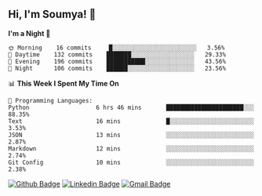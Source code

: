 ## Hi, I'm Soumya! 👋

<!--START_SECTION:waka-->
**I'm a Night 🦉** 

```text
🌞 Morning    16 commits     █░░░░░░░░░░░░░░░░░░░░░░░░   3.56% 
🌆 Daytime    132 commits    ███████░░░░░░░░░░░░░░░░░░   29.33% 
🌃 Evening    196 commits    ███████████░░░░░░░░░░░░░░   43.56% 
🌙 Night      106 commits    ██████░░░░░░░░░░░░░░░░░░░   23.56%

```


📊 **This Week I Spent My Time On** 

```text
💬 Programming Languages: 
Python                   6 hrs 46 mins       ██████████████████████░░░   88.35% 
Text                     16 mins             █░░░░░░░░░░░░░░░░░░░░░░░░   3.53% 
JSON                     13 mins             ░░░░░░░░░░░░░░░░░░░░░░░░░   2.87% 
Markdown                 12 mins             ░░░░░░░░░░░░░░░░░░░░░░░░░   2.74% 
Git Config               10 mins             ░░░░░░░░░░░░░░░░░░░░░░░░░   2.38%

```


<!--END_SECTION:waka-->

[![Github Badge](https://img.shields.io/badge/-rubyruins-grey?style=for-the-badge&logo=github&logoColor=white&link=https://github.com/rubyruins/)](https://www.github.com/rubyruins/) 
[![Linkedin Badge](https://img.shields.io/badge/-Soumya%20Parekh-0072b1?style=for-the-badge&logo=Linkedin&logoColor=white&link=https://www.linkedin.com/in/Soumya-Parekh/)](https://www.linkedin.com/in/Soumya-Parekh/) 
[![Gmail Badge](https://img.shields.io/badge/-soumya.parekh@somaiya.edu-c14438?style=for-the-badge&logo=Gmail&logoColor=white&link=mailto:soumya.parekh@somaiya.edu)](mailto:soumya.parekh@somaiya.edu) 
